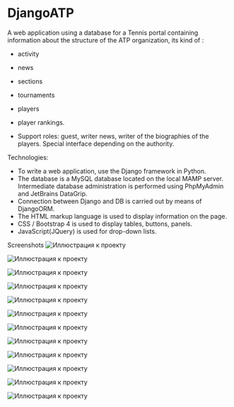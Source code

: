 # DjangoATP
A web application using a database for a Tennis portal containing information about the structure of the ATP organization, its kind of :
- activity
- news
- sections
- tournaments
- players
- player rankings. 

- Support roles: guest, writer news, writer of the biographies of the players. Special interface depending on the authority.

Technologies:
- To write a web application, use the Django framework in Python. 
- The database is a MySQL database located on the local MAMP server. Intermediate database administration is performed using PhpMyAdmin and JetBrains DataGrip.
- Connection between Django and DB is carried out by means of DjangoORM.
- The HTML markup language is used to display information on the page. 
- CSS / Bootstrap 4 is used to display tables, buttons, panels.
- JavaScript(JQuery) is used for drop-down lists.

Screenshots
![Иллюстрация к проекту](https://github.com/alextar04/DjangoATP/raw/master/app/ATP/ATPapplication/static//gitPicture1.png)

![Иллюстрация к проекту](https://github.com/alextar04/DjangoATP/raw/master/app/ATP/ATPapplication/static//gitPicture2.png)

![Иллюстрация к проекту](https://github.com/alextar04/DjangoATP/raw/master/app/ATP/ATPapplication/static//gitPicture3.png)

![Иллюстрация к проекту](https://github.com/alextar04/DjangoATP/raw/master/app/ATP/ATPapplication/static//gitPicture4.png)

![Иллюстрация к проекту](https://github.com/alextar04/DjangoATP/raw/master/app/ATP/ATPapplication/static//gitPicture5.png)

![Иллюстрация к проекту](https://github.com/alextar04/DjangoATP/raw/master/app/ATP/ATPapplication/static//gitPicture6.png)

![Иллюстрация к проекту](https://github.com/alextar04/DjangoATP/raw/master/app/ATP/ATPapplication/static//gitPicture7.png)

![Иллюстрация к проекту](https://github.com/alextar04/DjangoATP/raw/master/app/ATP/ATPapplication/static//gitPicture8.png)

![Иллюстрация к проекту](https://github.com/alextar04/DjangoATP/raw/master/app/ATP/ATPapplication/static//gitPicture9.png)

![Иллюстрация к проекту](https://github.com/alextar04/DjangoATP/raw/master/app/ATP/ATPapplication/static//gitPicture10.png)

![Иллюстрация к проекту](https://github.com/alextar04/DjangoATP/raw/master/app/ATP/ATPapplication/static//gitPicture11.png)

![Иллюстрация к проекту](https://github.com/alextar04/DjangoATP/raw/master/app/ATP/ATPapplication/static//gitPicture12.png)

